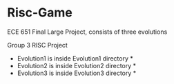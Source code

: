 # Risc-Game
ECE 651 Final Large Project, consists of three evolutions

Group 3 RISC Project

* Evolution1 is inside Evolution1 directory *
* Evolution2 is inside Evolution2 directory *
* Evolution3 is inside Evolution3 directory *
